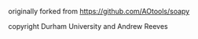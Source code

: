 originally forked from https://github.com/AOtools/soapy

copyright Durham University and Andrew Reeves